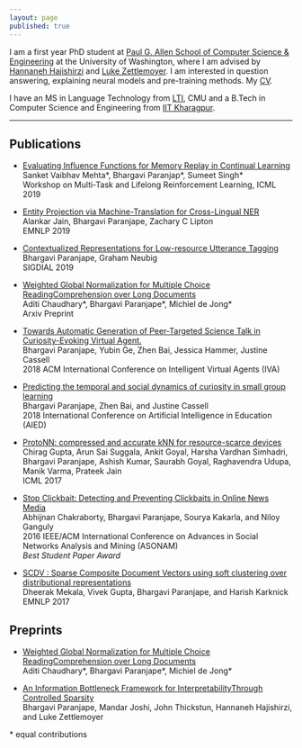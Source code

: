 ```yaml
---
layout: page
published: true
---
```


I am a first year PhD student at [Paul G. Allen School of Computer Science & Engineering](https://www.cs.washington.edu/) at the University of Washington, where I am advised by [Hannaneh Hajishirzi](https://homes.cs.washington.edu/~hannaneh/) and [Luke Zettlemoyer](https://www.cs.washington.edu/people/faculty/lsz). I am interested in question answering, explaining neural models and pre-training methods. My [CV](https://bhargaviparanjape.github.io/documents/Resume_2020.pdf).

I have an MS in Language Technology from [LTI](https://www.lti.cs.cmu.edu/), CMU and a B.Tech in Computer Science and Engineering from [IIT Kharagpur](http://cse.iitkgp.ac.in/).


---

## Publications

- [Evaluating Influence Functions for Memory Replay in Continual Learning](https://drive.google.com/file/d/1RnWl5Nl2iK_uyVvS-l7xGpHmtAqgDkU5/view) <br />
Sanket Vaibhav Mehta\*, Bhargavi Paranjap\*, Sumeet Singh\* <br />
Workshop on Multi-Task and Lifelong Reinforcement Learning, ICML 2019

- [Entity Projection via Machine-Translation for Cross-Lingual NER](https://arxiv.org/pdf/1909.05356.pdf) <br />
Alankar Jain, Bhargavi Paranjape, Zachary C Lipton <br />
EMNLP 2019

- [Contextualized Representations for Low-resource Utterance Tagging](https://www.aclweb.org/anthology/W19-5909/) <br />
Bhargavi Paranjape, Graham Neubig <br />
SIGDIAL 2019

- [Weighted Global Normalization for Multiple Choice ReadingComprehension over Long Documents](https://arxiv.org/pdf/1812.02253.pdf) <br />
Aditi Chaudhary\*, Bhargavi Paranjape\*, Michiel de Jong\* <br />
Arxiv Preprint

- [Towards Automatic Generation of Peer-Targeted Science Talk in Curiosity-Evoking Virtual Agent.](https://zhenbai.io/wp-content/uploads/2018/10/IVA_2018_Camera_Ready.pdf) <br />
Bhargavi Paranjape, Yubin Ge, Zhen Bai, Jessica Hammer, Justine Cassell <br />
2018 ACM International Conference on Intelligent Virtual Agents (IVA)

- [Predicting the temporal and social dynamics of curiosity in small group learning](https://zhenbai.io/wp-content/uploads/2018/08/aied-2018-camera.pdf) <br />
Bhargavi Paranjape, Zhen Bai, and Justine Cassell <br />
2018 International Conference on Artificial Intelligence in Education (AIED)

- [ProtoNN: compressed and accurate kNN for resource-scarce devices](http://proceedings.mlr.press/v70/gupta17a/gupta17a.pdf) <br />
Chirag Gupta, Arun Sai Suggala, Ankit Goyal, Harsha Vardhan Simhadri, Bhargavi Paranjape, Ashish Kumar, Saurabh Goyal, Raghavendra Udupa, Manik Varma, Prateek Jain <br />
ICML 2017

- [Stop Clickbait: Detecting and Preventing Clickbaits in Online News Media](https://bhargaviparanjape.github.io/documents/ASONAM2016.pdf) <br />
Abhijnan Chakraborty, Bhargavi Paranjape, Sourya Kakarla, and Niloy Ganguly <br />
2016 IEEE/ACM International Conference on Advances in Social Networks Analysis and Mining (ASONAM) <br />
*Best Student Paper Award*

- [SCDV : Sparse Composite Document Vectors using soft clustering over distributional representations](https://arxiv.org/pdf/1612.06778.pdf) <br />
Dheerak Mekala, Vivek Gupta, Bhargavi Paranjape, and Harish Karknick <br />
EMNLP 2017


## Preprints

- [Weighted Global Normalization for Multiple Choice ReadingComprehension over Long Documents](https://arxiv.org/pdf/1812.02253.pdf) <br />
Aditi Chaudhary\*, Bhargavi Paranjape\*, Michiel de Jong\* <br />

- [An Information Bottleneck Framework for InterpretabilityThrough Controlled Sparsity](https://arxiv.org/pdf/1812.02253.pdf) <br />
Bhargavi Paranjape, Mandar Joshi, John Thickstun, Hannaneh Hajishirzi, and Luke Zettlemoyer <br />

\* equal contributions
